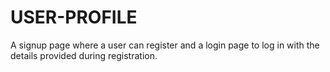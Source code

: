 # USER-PROFILE
A signup page where a user can register and a login page to log in with the details provided during registration.
